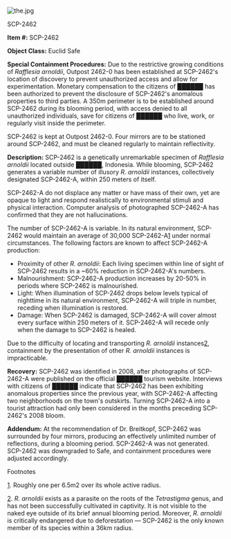 ![the.jpg](http://scp-wiki.wdfiles.com/local--files/scp-2462/the.jpg)

SCP-2462

**Item #:** SCP-2462

**Object Class:** Euclid Safe

**Special Containment Procedures:** Due to the restrictive growing conditions of _Rafflesia arnoldii_, Outpost 2462-0 has been established at SCP-2462's location of discovery to prevent unauthorized access and allow for experimentation. Monetary compensation to the citizens of ██████ has been authorized to prevent the disclosure of SCP-2462's anomalous properties to third parties. A 350m perimeter is to be established around SCP-2462 during its blooming period, with access denied to all unauthorized individuals, save for citizens of ██████ who live, work, or regularly visit inside the perimeter.

SCP-2462 is kept at Outpost 2462-0. Four mirrors are to be stationed around SCP-2462, and must be cleaned regularly to maintain reflectivity.

**Description:** SCP-2462 is a genetically unremarkable specimen of _Rafflesia arnoldii_ located outside ██████, Indonesia. While blooming, SCP-2462 generates a variable number of illusory _R. arnoldii_ instances, collectively designated SCP-2462-A, within 250 meters of itself.

SCP-2462-A do not displace any matter or have mass of their own, yet are opaque to light and respond realistically to environmental stimuli and physical interaction. Computer analysis of photographed SCP-2462-A has confirmed that they are not hallucinations.

The number of SCP-2462-A is variable. In its natural environment, SCP-2462 would maintain an average of 30,000 SCP-2462-A[1](javascript:;) under normal circumstances. The following factors are known to affect SCP-2462-A production:

*   Proximity of other _R. arnoldii_: Each living specimen within line of sight of SCP-2462 results in a ~60% reduction in SCP-2462-A's numbers.
*   Malnourishment: SCP-2462-A production increases by 20-50% in periods where SCP-2462 is malnourished.
*   Light: When illumination of SCP-2462 drops below levels typical of nighttime in its natural environment, SCP-2462-A will triple in number, receding when illumination is restored.
*   Damage: When SCP-2462 is damaged, SCP-2462-A will cover almost every surface within 250 meters of it. SCP-2462-A will recede only when the damage to SCP-2462 is healed.

Due to the difficulty of locating and transporting _R. arnoldii_ instances[2](javascript:;), containment by the presentation of other _R. arnoldii_ instances is impracticable.

**Recovery:** SCP-2462 was identified in 2008, after photographs of SCP-2462-A were published on the official ██████ tourism website. Interviews with citizens of ██████ indicate that SCP-2462 has been exhibiting anomalous properties since the previous year, with SCP-2462-A affecting two neighborhoods on the town's outskirts. Turning SCP-2462-A into a tourist attraction had only been considered in the months preceding SCP-2462's 2008 bloom.

**Addendum:** At the recommendation of Dr. Breitkopf, SCP-2462 was surrounded by four mirrors, producing an effectively unlimited number of reflections, during a blooming period. SCP-2462-A was not generated. SCP-2462 was downgraded to Safe, and containment procedures were adjusted accordingly.

Footnotes

[1](javascript:;). Roughly one per 6.5m2 over its whole active radius.

[2](javascript:;). _R. arnoldii_ exists as a parasite on the roots of the _Tetrastigma_ genus, and has not been successfully cultivated in captivity. It is not visible to the naked eye outside of its brief annual blooming period. Moreover, _R. arnoldii_ is critically endangered due to deforestation — SCP-2462 is the only known member of its species within a 36km radius.